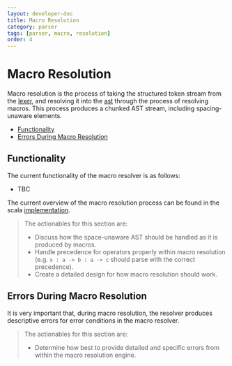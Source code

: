 ```yaml
---
layout: developer-doc
title: Macro Resolution
category: parser
tags: [parser, macro, resolution]
order: 4
---
```


# Macro Resolution

Macro resolution is the process of taking the structured token stream from the
[lexer](./lexer.md), and resolving it into the [ast](./ast.md) through the
process of resolving macros. This process produces a chunked AST stream,
including spacing-unaware elements.

<!-- MarkdownTOC levels="2,3" autolink="true" -->

- [Functionality](#functionality)
- [Errors During Macro Resolution](#errors-during-macro-resolution)

<!-- /MarkdownTOC -->

## Functionality

The current functionality of the macro resolver is as follows:

- TBC

The current overview of the macro resolution process can be found in the scala
[implementation](https://github.com/enso-org/enso/blob/main/lib/scala/syntax/specialization/shared/src/main/scala/org/enso/syntax/text/Parser.scala).

> The actionables for this section are:
>
> - Discuss how the space-unaware AST should be handled as it is produced by
>   macros.
> - Handle precedence for operators properly within macro resolution (e.g.
>   `x : a -> b : a -> c` should parse with the correct precedence).
> - Create a detailed design for how macro resolution should work.

## Errors During Macro Resolution

It is very important that, during macro resolution, the resolver produces
descriptive errors for error conditions in the macro resolver.

> The actionables for this section are:
>
> - Determine how best to provide detailed and specific errors from within the
>   macro resolution engine.
